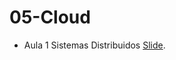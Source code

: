 # 05-Cloud

* Aula 1 Sistemas Distribuidos [Slide](https://github.com/ai2-education-fiep-turma-5/05-Cloud/blob/main/slides/Cloud.pdf).
